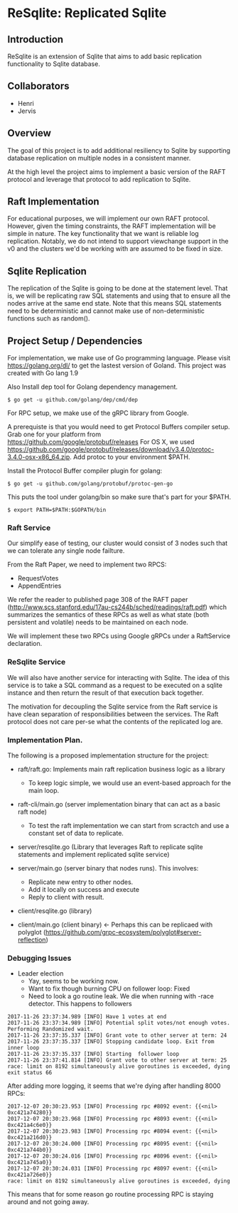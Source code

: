 # ReSqlite: Replicated Sqlite

## Introduction
ReSqlite is an extension of Sqlite that aims to add basic replication functionality to Sqlite database.


## Collaborators
* Henri
* Jervis

## Overview
The goal of this project is to add additional resiliency to Sqlite by supporting database replication
on multiple nodes in a consistent manner. 

At the high level the project aims to implement a basic version of the RAFT protocol and leverage that 
protocol to add replication to Sqlite. 

## Raft Implementation

For educational purposes, we will implement our own RAFT protocol. However, given the timing constraints, 
the RAFT implementation will be simple in nature. The key functionality that we want is reliable log replication. 
Notably, we do not intend to support viewchange support in the v0 and the clusters we'd be working with are 
assumed to be fixed in size. 

## Sqlite Replication
The replication of the Sqlite is going to be done at the statement level. That is, we will be replicating 
raw SQL statements and using that to ensure all the nodes arrive at the same end state. Note that this means
SQL statements need to be deterministic and cannot make use of non-deterministic functions such as random().

## Project Setup / Dependencies
For implementation, we make use of Go programming language. Please visit https://golang.org/dl/ to get the lastest
version of Goland. This project was created with Go lang 1.9

Also Install dep tool for Golang dependency management.

```
$ go get -u github.com/golang/dep/cmd/dep
```

For RPC setup, we make use of the gRPC library from Google.

A prerequiste is that you would need to get Protocol Buffers compiler setup. Grab one for your platform from https://github.com/google/protobuf/releases
For OS X, we used https://github.com/google/protobuf/releases/download/v3.4.0/protoc-3.4.0-osx-x86_64.zip. Add protoc to your
environment $PATH.

Install the Protocol Buffer compiler plugin for golang:
```
$ go get -u github.com/golang/protobuf/protoc-gen-go
```

This puts the tool under golang/bin so make sure that's part for your $PATH.
```
$ export PATH=$PATH:$GOPATH/bin
```

### Raft Service
Our simplify ease of testing, our cluster  would consist of 3 nodes such that we can tolerate any single node failture.

From the Raft Paper, we need to implement two RPCS:
* RequestVotes
* AppendEntries

We refer the reader to published page 308 of the RAFT paper (http://www.scs.stanford.edu/17au-cs244b/sched/readings/raft.pdf)
which summarizes the semantics of these RPCs as well as what state (both persistent and volatile) needs to be maintained on each node.

We will implement these two RPCs using Google gRPCs under a RaftService declaration.

### ReSqlite Service
We will also have another service for interacting with Sqlite. The idea of this service is to take a SQL command as a request to
be executed on a sqlite instance and then return the result of that execution back together. 

The motivation for decoupling the Sqlite service from the Raft service is have clean separation of responsibilities between the
services. The Raft protocol does not care per-se what the contents of the replicated log are.

### Implementation Plan. 
The following is a proposed implementation structure for the project:

* raft/raft.go: Implements main raft replication business logic as a library
    - To keep logic simple, we would use an event-based approach for the main loop.
* raft-cli/main.go (server implementation binary that can act as a basic raft node)
    - To test the raft implementation we can start from scractch and use a constant set of data to replicate.

* server/resqlite.go (Library that leverages Raft to replicate sqlite statements and implement replicated sqlite service)
* server/main.go (server binary that nodes runs). This involves:
    - Replicate new entry to other nodes.
    - Add it locally on success and execute
    - Reply to client with result.

* client/resqlite.go (library)
* client/main.go (client binary) <- Perhaps this can be replicaed with polyglot (https://github.com/grpc-ecosystem/polyglot#server-reflection)

### Debugging Issues

* Leader election
    - Yay, seems to be working now.
    - Want to fix though burning CPU on follower loop: Fixed
    - Need to look a go routine leak. We die when running with -race detector. This happens to followers
```
2017-11-26 23:37:34.989 [INFO] Have 1 votes at end
2017-11-26 23:37:34.989 [INFO] Potential split votes/not enough votes. Performing Randomized wait.
2017-11-26 23:37:35.337 [INFO] Grant vote to other server at term: 24
2017-11-26 23:37:35.337 [INFO] Stopping candidate loop. Exit from inner loop
2017-11-26 23:37:35.337 [INFO] Starting  follower loop
2017-11-26 23:37:41.814 [INFO] Grant vote to other server at term: 25
race: limit on 8192 simultaneously alive goroutines is exceeded, dying
exit status 66
```

After adding more logging, it seems that we're dying after handling 8000 RPCs:

```
2017-12-07 20:30:23.953 [INFO] Processing rpc #8092 event: {{<nil> 0xc421a74280}}
2017-12-07 20:30:23.968 [INFO] Processing rpc #8093 event: {{<nil> 0xc421a4c6e0}}
2017-12-07 20:30:23.983 [INFO] Processing rpc #8094 event: {{<nil> 0xc421a216d0}}
2017-12-07 20:30:24.000 [INFO] Processing rpc #8095 event: {{<nil> 0xc421a744b0}}
2017-12-07 20:30:24.016 [INFO] Processing rpc #8096 event: {{<nil> 0xc421a745a0}}
2017-12-07 20:30:24.031 [INFO] Processing rpc #8097 event: {{<nil> 0xc421a726e0}}
race: limit on 8192 simultaneously alive goroutines is exceeded, dying
```

This means that for some reason go routine processing RPC is staying around and not going away.